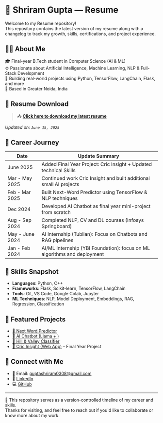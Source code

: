 # 📌 Shriram Gupta — Resume

Welcome to my Resume repository!  
This repository contains the latest version of my resume along with a changelog to track my growth, skills, certifications, and project experience.

## 🧑‍💻 About Me

🎓 Final-year B.Tech student in Computer Science (AI & ML)  
⚙️ Passionate about Artificial Intelligence, Machine Learning, NLP & Full-Stack Development  
🚀 Building real-world projects using Python, TensorFlow, LangChain, Flask, and more  
📍 Based in Greater Noida, India

## 📄 Resume Download

> 📥 **[Click here to download my latest resume](./Shriram_Gupta_Resume.pdf)**

_Updated on: `June 15, 2025`_

## 💼 Career Journey

| Date                     | Update Summary                                                                     |
|--------------------------|------------------------------------------------------------------------------------|
| June 2025                | Added Final Year Project: Cric Insight + Updated technical Skills                  |
| Mar - May 2025           | Continued work Cric Insight and built additional small AI projects                 |
| Feb - Mar 2025           | Built Next-Word Predictor using TensorFlow & NLP techniques                        |
| Dec 2024                 | Developed AI Chatbot as final year mini-project from scratch                       |
| Aug - Sep 2024           | Completed NLP, CV and DL courses (Infosys Springboard)                             |
| May - June 2024          | AI Internship (Tublian): Focus on Chatbots and RAG pipelines                       |
| Jan - Feb 2024           | AI/ML Internship (YBI Foundation): focus on ML algorithms and deployment           |

## 🧠 Skills Snapshot

- **Languages**: Python, C++
- **Frameworks**: Flask, Scikit-learn, TensorFlow, LangChain
- **Tools**: Git, VS Code, Google Colab, Jupyter
- **ML Techniques**: NLP, Model Deployment, Embeddings, RAG, Regression, Classification

## 🚀 Featured Projects

- [🔗 Next Word Predictor](https://github.com/theshriramgupta/Next-Word-Predictor)
- [🔗 AI Chatbot (Llama + )](https://github.com/theshriramgupta/AI_Chatbot)
- [🔗 Hill & Valley Classifier](https://github.com/theshriramgupta/Artificial_Intelliigence_YBI/blob/main/Hill_and_Valley_Prediction.ipynb)
- [🔗 Cric Insight (Web App)](https://github.com/theshriramgupta/cric_insight) – Final Year Project

## 🔗 Connect with Me

- 📧 Email: guptashriram0308@gmail.com  
- 💼 [LinkedIn](https://www.linkedin.com/in/shriram-gupta-643906204/)  
- 💻 [GitHub](https://github.com/theshriramgupta)

---

📌 This repository serves as a version-controlled timeline of my career and skills.  
Thanks for visiting, and feel free to reach out if you'd like to collaborate or know more about my work.


